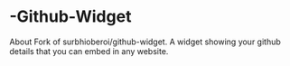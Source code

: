# -Github-Widget
About Fork of surbhioberoi/github-widget. A widget showing your github details that you can embed in any website.
